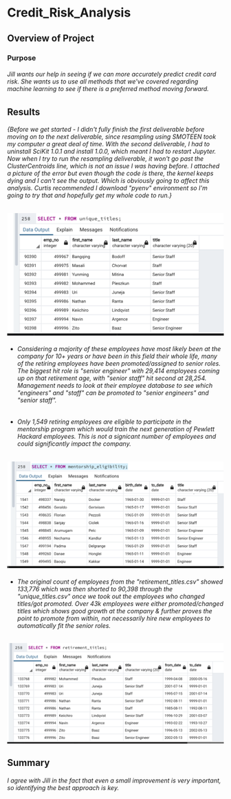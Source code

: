# Credit_Risk_Analysis
## Overview of Project
### Purpose
###### Jill wants our help in seeing if we can more accurately predict credit card risk. She wants us to use all methods that we've covered regarding machine learning to see if there is a preferred method moving forward.
## Results
###### {Before we get started - I didn't fully finish the first deliverable before moving on to the next deliverable, since resampling using SMOTEEN took my computer a great deal of time. With the second deliverable, I had to uninstall SciKit 1.0.1 and install 1.0.0, which meant I had to restart Jupyter. Now when I try to run the resampling deliverable, it won't go past the ClusterCentroids line, which is not an issue I was having before. I attached a picture of the error but even though the code is there, the kernel keeps dying and I can't see the output. Which is obviously going to affect this analysis. Curtis recommended I download "pyenv" environment so I'm going to try that and hopefully get my whole code to run.}
######

![2017 original script run time](https://github.com/liabrooke/Pewlett-Hackard-Analysis/blob/main/Unique_titles_count.png) 

* ###### Considering a majority of these employees have most likely been at the company for 10+ years or have been in this field their whole life, many of the retiring employees have been promoted/assigned to senior roles. The biggest hit role is "senior engineer" with 29,414 employees coming up on that retirement age, with "senior staff" hit second at 28,254. Management needs to look at their employee database to see which "engineers" and "staff" can be promoted to "senior engineers" and "senior staff".
* ###### Only 1,549 retiring employees are eligible to participate in the mentorship program which would train the next generation of Pewlett Hackard employees. This is not a signicant number of employees and could significantly impact the company.

![2017 original script run time](https://github.com/liabrooke/Pewlett-Hackard-Analysis/blob/main/Mentorship_eligibility_count.png) 

* ###### The original count of employees from the "retirement_titles.csv" showed 133,776 which was then shorted to 90,398 through the "unique_titles.csv" once we took out the employees who changed titles/got promoted. Over 43k employees were either promoted/changed titles which shows good growth at the company & further proves the point to promote from within, not necessarily hire new employees to automatically fit the senior roles.

![2017 original script run time](https://github.com/liabrooke/Pewlett-Hackard-Analysis/blob/main/Retirement_titles_count.png) 

## Summary
###### I agree with Jill in the fact that even a small improvement is very important, so identifying the best approach is key. 
